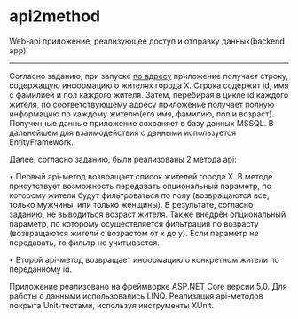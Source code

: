 # api2method
Web-api приложение, реализующее доступ и отправку данных(backend app).
___

Согласно заданию, при запуске [по адресу](http://testlodtask20172.azurewebsites.net/task) приложение получает строку, содержащую информацию о жителях города X. Строка содержит id, имя с фамилией и пол каждого жителя. Затем, перебирая в цикле id каждого жителя, по соответствующему адресу приложение получает полную информацию по каждому жителю(его имя, фамилию, пол и возраст). Полученные данные приложение сохраняет в базу данных MSSQL. В дальнейшем для взаимодействия с данными используется EntityFramework.

Далее, согласно заданию, были реализованы 2 метода api:    

• Первый api-метод возвращает список жителей города X. В методе присутствует возможность передавать опциональный параметр, по которому жители будут фильтроваться по полу (возвращаются все, только мужчины, или только женщины). В результате, согласно заданию, не выводиться возраст жителя. Также внедрён опциональный параметр, по которому осуществляется фильтрация по возрасту (возвращаются жители  с возрастом от x до y). Если параметр не передавать, то фильтр не учитывается.

• Второй api-метод возвращает информацию о конкретном жители по переданному id.    

Приложение реализовано на фреймворке ASP.NET Core версии 5.0. Для работы с данными использовались LINQ. Реализация api-методов покрыта Unit-тестами, используя инструменты XUnit. 
